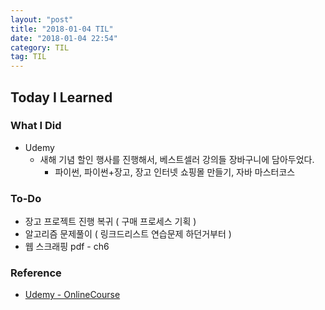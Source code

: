 ```yaml
---
layout: "post"
title: "2018-01-04 TIL"
date: "2018-01-04 22:54"
category: TIL
tag: TIL
---
```



## Today I Learned

### What I Did

* Udemy
  - 새해 기념 할인 행사를 진행해서, 베스트셀러 강의들 장바구니에 담아두었다.
    - 파이썬, 파이썬+장고, 장고 인터넷 쇼핑몰 만들기, 자바 마스터코스

### To-Do

* 장고 프로젝트 진행 복귀 ( 구매 프로세스 기획 )
* 알고리즘 문제풀이 ( 링크드리스트 연습문제 하던거부터 )
* 웹 스크래핑 pdf - ch6


### Reference

* [Udemy - OnlineCourse](https://www.udemy.com/)
